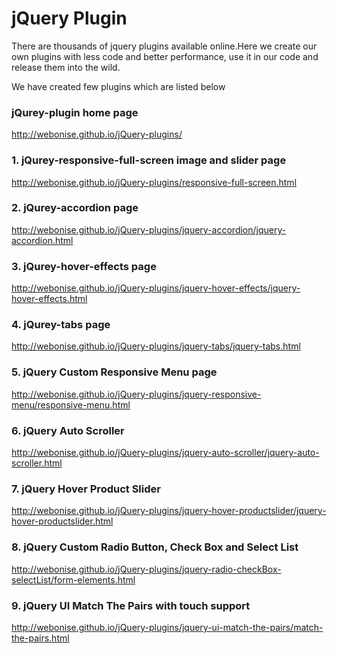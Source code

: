 # jQuery Plugin

  There are thousands of jquery plugins available online.Here we create our own plugins with less code and better performance, use it in our code and release them into the wild.

  We have created few plugins which are listed below


### jQurey-plugin home page

http://webonise.github.io/jQuery-plugins/

### 1. jQurey-responsive-full-screen image and slider page
http://webonise.github.io/jQuery-plugins/responsive-full-screen.html

### 2. jQurey-accordion page
http://webonise.github.io/jQuery-plugins/jquery-accordion/jquery-accordion.html

### 3. jQurey-hover-effects page
http://webonise.github.io/jQuery-plugins/jquery-hover-effects/jquery-hover-effects.html

### 4. jQurey-tabs page
http://webonise.github.io/jQuery-plugins/jquery-tabs/jquery-tabs.html

### 5. jQuery Custom Responsive Menu page
http://webonise.github.io/jQuery-plugins/jquery-responsive-menu/responsive-menu.html

### 6. jQuery Auto Scroller
http://webonise.github.io/jQuery-plugins/jquery-auto-scroller/jquery-auto-scroller.html

### 7. jQuery Hover Product Slider
http://webonise.github.io/jQuery-plugins/jquery-hover-productslider/jquery-hover-productslider.html

### 8. jQuery Custom Radio Button, Check Box and Select List
http://webonise.github.io/jQuery-plugins/jquery-radio-checkBox-selectList/form-elements.html

### 9. jQuery UI Match The Pairs with touch support
http://webonise.github.io/jQuery-plugins/jquery-ui-match-the-pairs/match-the-pairs.html